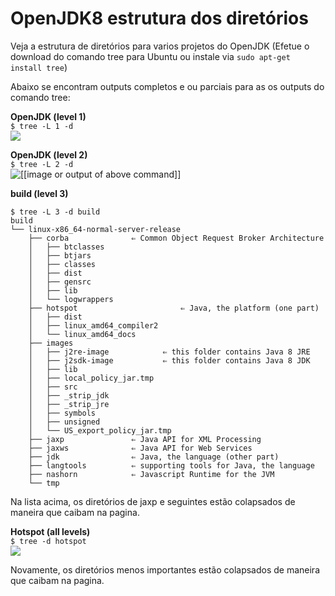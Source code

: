 # OpenJDK8 estrutura dos diretórios

Veja a estrutura de diretórios para varios projetos do OpenJDK
(Efetue o download do comando tree para Ubuntu ou instale via ```sudo apt-get install tree```)

Abaixo se encontram outputs completos e ou parciais para as os outputs do comando tree:
 
**OpenJDK (level 1)** <br/>
```$ tree -L 1 -d``` <br/>
![](OpenJDKDirStructureLevel1.png)

**OpenJDK (level 2)** <br/>
```$ tree -L 2 -d``` <br/>
![[[image or output of above command]]](OpenJDKDirStructureLevel2.png)

**build (level 3)** <br/>
```
$ tree -L 3 -d build
build
└── linux-x86_64-normal-server-release
    ├── corba              ⇐ Common Object Request Broker Architecture
    │   ├── btclasses
    │   ├── btjars
    │   ├── classes
    │   ├── dist
    │   ├── gensrc
    │   ├── lib
    │   └── logwrappers
    ├── hotspot                       ⇐ Java, the platform (one part)
    │   ├── dist
    │   ├── linux_amd64_compiler2
    │   └── linux_amd64_docs
    ├── images
    │   ├── j2re-image            ⇐ this folder contains Java 8 JRE 
    │   ├── j2sdk-image           ⇐ this folder contains Java 8 JDK
    │   ├── lib
    │   ├── local_policy_jar.tmp
    │   ├── src
    │   ├── _strip_jdk
    │   ├── _strip_jre
    │   ├── symbols
    │   ├── unsigned
    │   └── US_export_policy_jar.tmp
    ├── jaxp               ⇐ Java API for XML Processing
    ├── jaxws              ⇐ Java API for Web Services
    ├── jdk                ⇐ Java, the language (other part)
    ├── langtools          ⇐ supporting tools for Java, the language
    ├── nashorn            ⇐ Javascript Runtime for the JVM
    └── tmp
```
Na lista acima, os diretórios de jaxp e seguintes estão colapsados de maneira que caibam na pagina.

**Hotspot (all levels)**  <br/>
```$ tree -d hotspot```<br/>
![](HotspotDirStructure.png)

Novamente, os diretórios menos importantes estão colapsados de maneira que caibam na pagina.